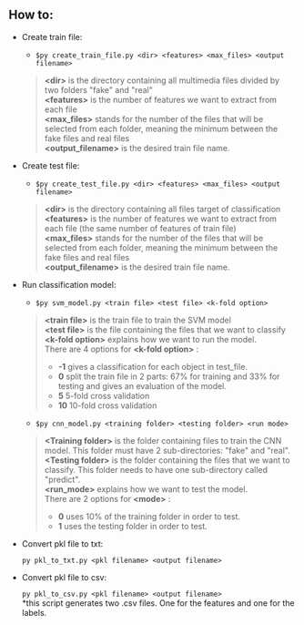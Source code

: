 ## How to:

- Create train file:
  - `$py create_train_file.py <dir> <features> <max_files> <output filename> `
   > **\<dir>** is the directory containing all multimedia files divided by two folders "fake" and "real" <br> **\<features>** is the number of features we want to extract from each file <br> **\<max_files>** stands for the number of the files that will be selected from each folder, meaning the minimum between the fake files and real files  <br> **\<output_filename>** is the desired train file name.
- Create test file:
  - `$py create_test_file.py <dir> <features> <max_files> <output filename> `
   > **\<dir>** is the directory containing all files target of classification <br> **\<features>** is the number of features we want to extract from each file (the same number of features of train file) <br> **\<max_files>** stands for the number of the files that will be selected from each folder, meaning the minimum between the fake files and real files  <br> **\<output_filename>** is the desired train file name.
- Run classification model:
  - `$py svm_model.py <train file> <test file> <k-fold option> `
  > **\<train file>** is the train file to train the SVM model <br> **\<test file>** is the file containing the files that we want to classify <br> **\<k-fold option>** explains how we want to run the model. <br>
  > There are 4 options for **\<k-fold option>** : <br>
  > - **-1** gives a classification for each object in test_file. 
  > - **0** split the train file in 2 parts: 67% for training and 33% for testing and gives an evaluation of the model.
  > - **5** 5-fold cross validation 
  > - **10** 10-fold cross validation
  - `$py cnn_model.py <training folder> <testing folder> <run mode>`
  > **\<Training folder>** is the folder containing files to train the CNN model. This folder must have 2 sub-directories: "fake" and "real". <br> **\<Testing folder>** is the folder containing the files that we want to classify. This folder needs to have one sub-directory called "predict".<br> **\<run_mode>** explains how we want to test the model. <br>
  > There are 2 options for **\<mode>** : <br>
  > - **0** uses 10% of the training folder in order to test. 
  > - **1** uses the testing folder in order to test.


- Convert pkl file to txt:
  
  ``` py pkl_to_txt.py <pkl filename> <output filename> ```
  
- Convert pkl file to csv:

  ``` py pkl_to_csv.py <pkl filename> <output filename> ``` <br>
  *this script generates two .csv files. One for the features and one for the labels.
